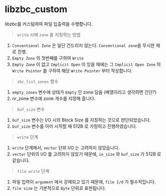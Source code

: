 # libzbc_custom

libzbc를 커스텀하여 파일 입출력을 수행합니다.

> `write` 시에 `zone` 을 지정하는 방법
1. `Conventional Zone` 은 일단 건드리지 않는다. `Conventional zone`을 무시한 채로 진행.
2. `Empty Zone` 의 첫번째를 구하여 `Write`
3. `Empty Zone` 이 없고 `Implicit Open` 이 있을 때에는 
그 `Implicit Open Zone` 의 `Write Pointer` 를 구하여
해당 `Write Pointer` 부터 작성합니다.

> `zbc_list_zones` 함수
1. `empty_zones` 변수에 상태가 `Empty` 인 zone 담음 (배열이라고 생각하면 간단?)
2. nr_zone 변수에 zone 개수를 지정해 줍니다.

> `buf_size` 변수
1. `buf_size` 변수는 I/O 시의 Block Size 를 지칭하는 것으로 판단되었습니다.
2. `buf_size` 변수를 이미 시작할 때 512B 로 가정하고 진행하였습니다.

> `write` 단계
1. `write` 단계에서, `vector` 단위 I/O 는 고려하지 않았습니다.
2. `vector` 단위의 I/O 를 고려하지 않았기 때문에, `io_size` 와 `buf_size` 가 512B 로 같습니다.

> `file write` 단계
1. 파일 입력이 `argument` 에서 강제되고 있기 때문에, `file I/O` 가 필수적입니다.
2. `file size` 는 기본적으로 `Byte` 단위로 표현됩니다.